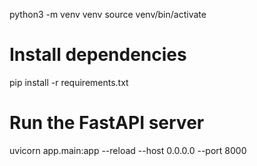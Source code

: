 python3 -m venv venv
source venv/bin/activate
    
# Install dependencies
pip install -r requirements.txt

# Run the FastAPI server
  
   uvicorn app.main:app --reload --host 0.0.0.0 --port 8000
